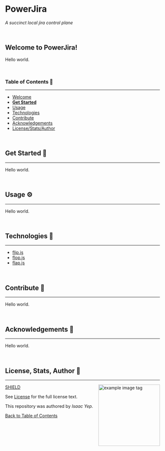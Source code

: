 # **PowerJira**
*A succinct local jira control plane*

<br />

## **Welcome to PowerJira!**
Hello world.

<br />

### **Table of Contents** 📖
<hr>

  - [Welcome](#welcome-to-powerjira)
  - [**Get Started**](#get-started-)
  - [Usage](#usage-)
  - [Technologies](#technologies-)
  - [Contribute](#Contribute-)
  - [Acknowledgements](#acknowledgements-)
  - [License/Stats/Author](#license-stats-author-)

<br />

## **Get Started 🚀**
<hr>

Hello world.

<br />

## **Usage ⚙**
<hr>

Hello world.

<br />

## **Technologies 🧰**
<hr>

  - [flip.js](https://google.com)
  - [flop.js](https://google.com)
  - [flap.js](https://google.com)

<br />

## **Contribute 🤝**
<hr>

Hello world.

<br />

## **Acknowledgements 💙**
<hr>

Hello world.

<br />

## **License, Stats, Author 📜**
<hr>

<img align="right" alt="example image tag" src="https://i.imgur.com/jtNwEWu.png" width="200" />

<!-- badge cluster -->

[SHIELD](https://shields.io/)

<!-- / -->
See [License](https://google.com) for the full license text.

This repository was authored by *Isaac Yep*.

[Back to Table of Contents](#table-of-contents-)